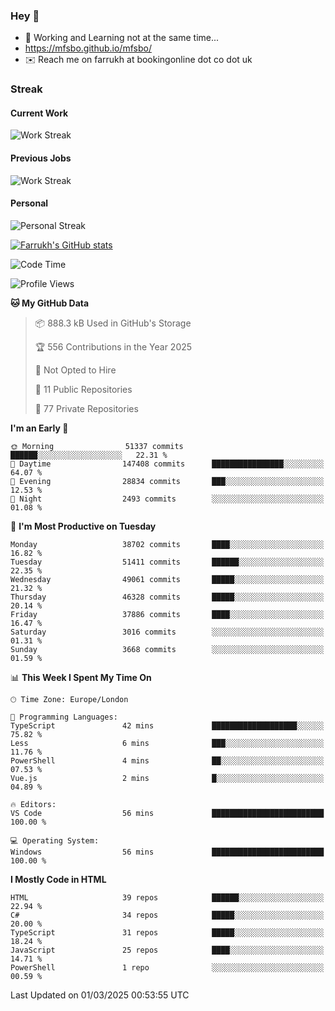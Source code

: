 ### Hey 👋

- 🏃 Working and Learning not at the same time...
- https://mfsbo.github.io/mfsbo/
- ✉️ Reach me on farrukh at bookingonline dot co dot uk

### Streak
#### Current Work
![Work Streak](https://streak-stats.demolab.com/?user=mfsbo)
#### Previous Jobs
![Work Streak](https://streak-stats.demolab.com/?user=farrukhcw)
#### Personal
![Personal Streak](https://streak-stats.demolab.com/?user=farrukhsubhani)

[![Farrukh's GitHub stats](https://github-readme-stats.vercel.app/api?username=mfsbo&hide=stars&count_private=true)](https://github.com/mfsbo/)

<!--START_SECTION:waka-->
![Code Time](http://img.shields.io/badge/Code%20Time-905%20hrs%2048%20mins-blue)

![Profile Views](http://img.shields.io/badge/Profile%20Views-0-blue)

**🐱 My GitHub Data** 

> 📦 888.3 kB Used in GitHub's Storage 
 > 
> 🏆 556 Contributions in the Year 2025
 > 
> 🚫 Not Opted to Hire
 > 
> 📜 11 Public Repositories 
 > 
> 🔑 77 Private Repositories 
 > 
**I'm an Early 🐤** 

```text
🌞 Morning                51337 commits       ██████░░░░░░░░░░░░░░░░░░░   22.31 % 
🌆 Daytime                147408 commits      ████████████████░░░░░░░░░   64.07 % 
🌃 Evening                28834 commits       ███░░░░░░░░░░░░░░░░░░░░░░   12.53 % 
🌙 Night                  2493 commits        ░░░░░░░░░░░░░░░░░░░░░░░░░   01.08 % 
```
📅 **I'm Most Productive on Tuesday** 

```text
Monday                   38702 commits       ████░░░░░░░░░░░░░░░░░░░░░   16.82 % 
Tuesday                  51411 commits       ██████░░░░░░░░░░░░░░░░░░░   22.35 % 
Wednesday                49061 commits       █████░░░░░░░░░░░░░░░░░░░░   21.32 % 
Thursday                 46328 commits       █████░░░░░░░░░░░░░░░░░░░░   20.14 % 
Friday                   37886 commits       ████░░░░░░░░░░░░░░░░░░░░░   16.47 % 
Saturday                 3016 commits        ░░░░░░░░░░░░░░░░░░░░░░░░░   01.31 % 
Sunday                   3668 commits        ░░░░░░░░░░░░░░░░░░░░░░░░░   01.59 % 
```


📊 **This Week I Spent My Time On** 

```text
🕑︎ Time Zone: Europe/London

💬 Programming Languages: 
TypeScript               42 mins             ███████████████████░░░░░░   75.82 % 
Less                     6 mins              ███░░░░░░░░░░░░░░░░░░░░░░   11.76 % 
PowerShell               4 mins              ██░░░░░░░░░░░░░░░░░░░░░░░   07.53 % 
Vue.js                   2 mins              █░░░░░░░░░░░░░░░░░░░░░░░░   04.89 % 

🔥 Editors: 
VS Code                  56 mins             █████████████████████████   100.00 % 

💻 Operating System: 
Windows                  56 mins             █████████████████████████   100.00 % 
```

**I Mostly Code in HTML** 

```text
HTML                     39 repos            ██████░░░░░░░░░░░░░░░░░░░   22.94 % 
C#                       34 repos            █████░░░░░░░░░░░░░░░░░░░░   20.00 % 
TypeScript               31 repos            █████░░░░░░░░░░░░░░░░░░░░   18.24 % 
JavaScript               25 repos            ████░░░░░░░░░░░░░░░░░░░░░   14.71 % 
PowerShell               1 repo              ░░░░░░░░░░░░░░░░░░░░░░░░░   00.59 % 
```




 Last Updated on 01/03/2025 00:53:55 UTC
<!--END_SECTION:waka-->
<!--
**mfsbo/mfsbo** is a ✨ _special_ ✨ repository because its `README.md` (this file) appears on your GitHub profile.

Here are some ideas to get you started:

- 🔭 I’m currently working on ...
- 🌱 I’m currently learning ...
- 👯 I’m looking to collaborate on ...
- 🤔 I’m looking for help with ...
- 💬 Ask me about ...
- 📫 How to reach me: ...
- 😄 Pronouns: ...
- ⚡ Fun fact: ...
-->
